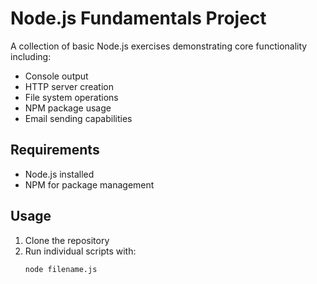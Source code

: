 # Node.js Fundamentals Project

A collection of basic Node.js exercises demonstrating core functionality including:

- Console output
- HTTP server creation
- File system operations
- NPM package usage
- Email sending capabilities

## Requirements

- Node.js installed
- NPM for package management

## Usage

1. Clone the repository
2. Run individual scripts with:
   ```bash
   node filename.js

